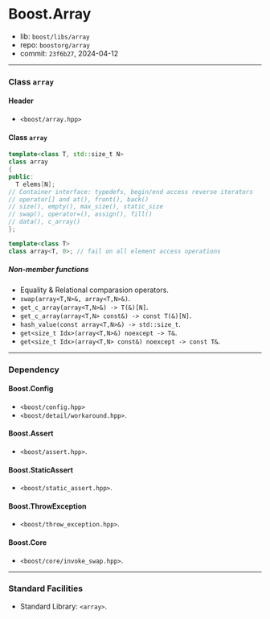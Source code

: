 # Boost.Array

* lib: `boost/libs/array`
* repo: `boostorg/array`
* commit: `23f6b27`, 2024-04-12

------
### Class `array`

#### Header

* `<boost/array.hpp>`

#### Class `array`

```c++
template<class T, std::size_t N>
class array
{
public:
  T elems[N];
// Container interface: typedefs, begin/end access reverse iterators
// operator[] and at(), front(), back()
// size(), empty(), max_size(), static_size
// swap(), operator=(), assign(), fill()
// data(), c_array()
};

template<class T>
class array<T, 0>; // fail on all element access operations
```

##### Non-member functions

* Equality & Relational comparasion operators.
* `swap(array<T,N>&, array<T,N>&)`.
* `get_c_array(array<T,N>&) -> T(&)[N]`.
* `get_c_array(array<T,N> const&) -> const T(&)[N]`.
* `hash_value(const array<T,N>&) -> std::size_t`.
* `get<size_t Idx>(array<T,N>&) noexcept -> T&`.
* `get<size_t Idx>(array<T,N> const&) noexcept -> const T&`.

------
### Dependency

#### Boost.Config

* `<boost/config.hpp>`
* `<boost/detail/workaround.hpp>`.

#### Boost.Assert

* `<boost/assert.hpp>`.

#### Boost.StaticAssert

* `<boost/static_assert.hpp>`.

#### Boost.ThrowException

* `<boost/throw_exception.hpp>`.

#### Boost.Core

* `<boost/core/invoke_swap.hpp>`.

------
### Standard Facilities

* Standard Library: `<array>`.
